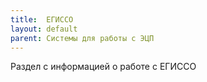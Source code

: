 ```yaml
---
title:  ЕГИССО
layout: default
parent: Системы для работы с ЭЦП
---
```


Раздел с информацией о работе с ЕГИССО